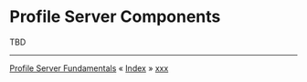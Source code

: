 # Profile Server Components

TBD


---
[Profile Server Fundamentals](ARCH-PS-in-IoP.md) « [Index](ARCHITECTURE.md) » [xxx](ARCH-PS-xxx.md)